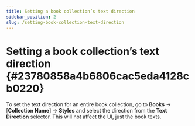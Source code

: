 ```yaml
---
title: Setting a book collection’s text direction
sidebar_position: 2
slug: /setting-book-collection-text-direction
---
```


# Setting a book collection’s text direction {#23780858a4b6806cac5eda4128cb0220}

To set the text direction for an entire book collection, go to **Books** → [**Collection Name**] → **Styles** and select the direction from the **Text Direction** selector. This will not affect the UI, just the book texts.

